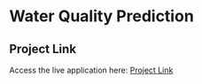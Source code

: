 # Water Quality Prediction
## Project Link

Access the live application here: [Project Link](https://waterqualitypredictionapp.streamlit.app/)
